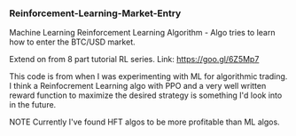 ### Reinforcement-Learning-Market-Entry ###

Machine Learning Reinforcement Learning Algorithm - Algo tries to learn how to enter the BTC/USD market.

Extend on from 8 part tutorial RL series. Link: https://goo.gl/6Z5Mp7 

This code is from when I was experimenting with ML for algorithmic trading. I think a Reinfocrement Learning algo with PPO and a very well written reward function to maximize the desired strategy is something I'd look into in the future. 

NOTE 
Currently I've found HFT algos to be more profitable than ML algos.
